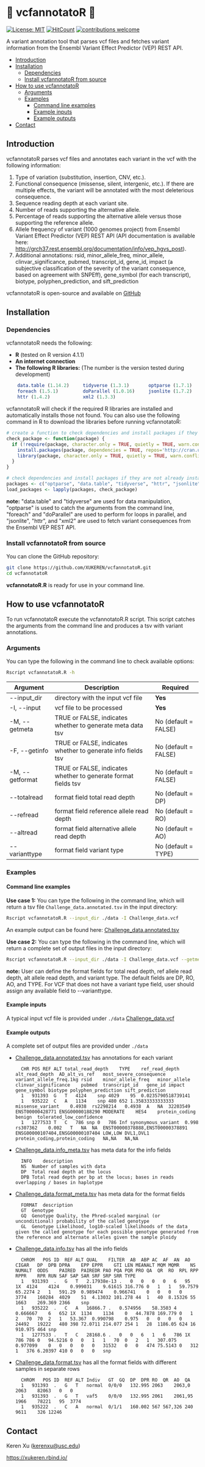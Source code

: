 # :dna: vcfannotatoR :dna: <!-- omit in toc -->
[![License: MIT](https://img.shields.io/badge/License-MIT-yellow.svg)](https://opensource.org/licenses/MIT) [![HitCount](http://hits.dwyl.com/XUKEREN/vcfannotatoR.svg?style=flat-square)](http://hits.dwyl.com/XUKEREN/vcfannotatoR) [![contributions welcome](https://img.shields.io/badge/contributions-welcome-brightgreen.svg?style=flat)](https://github.com/dwyl/esta/issues)   

A variant annotation tool that parses vcf files and fetches variant information from the Ensembl Variant Effect Predictor (VEP) REST API.  

- [Introduction](#introduction)
- [Installation](#installation)
  - [Dependencies](#dependencies)
  - [Install vcfannotatoR from source](#install-vcfannotator-from-source)
- [How to use vcfannotatoR](#how-to-use-vcfannotator)
  - [Arguments](#arguments)
  - [Examples](#examples)
    - [Command line examples](#command-line-examples)
    - [Example inputs](#example-inputs)
    - [Example outputs](#example-outputs)
- [Contact](#contact)
## Introduction   

vcfannotatoR parses vcf files and annotates each variant in the vcf with the following information:
1. Type of variation (substitution, insertion, CNV, etc.).
2. Functional consequence (missense, silent, intergenic, etc.). If there are multiple effects, the variant will be annotated with the most deleterious consequence.
3. Sequence reading depth at each variant site.
4. Number of reads supporting the alternative allele.
5. Percentage of reads supporting the alternative allele versus those supporting the reference allele.
6. Allele frequency of variant (1000 genomes project) from Ensembl Variant Effect Predictor (VEP) REST API (API documentation is available here: http://grch37.rest.ensembl.org/documentation/info/vep_hgvs_post).
7. Additional annotations: rsid, minor_allele_freq, minor_allele, clinvar_significance, pubmed, transcript_id, gene_id, impact (a subjective classification of the severity of the variant consequence, based on agreement with SNPEff), gene_symbol (for each transcript), biotype, polyphen_prediction, and sift_prediction  

vcfannotatoR is open-source and available on [GitHub](https://github.com/XUKEREN/vcfannotatoR "GitHub vcfannotatoR page")

## Installation

### Dependencies  

vcfannotatoR needs the following:
- **R** (tested on R version 4.1.1)
- **An internet connection**
- **The following R libraries:** (The number is the version tested during development)
```r 
    data.table (1.14.2)     tidyverse (1.3.1)       optparse (1.7.1)         
    foreach (1.5.1)         doParallel (1.0.16)     jsonlite (1.7.2)
    httr (1.4.2)            xml2 (1.3.3)            
```

vcfannotatoR will check if the required R libraries are installed and automatically installs those not found. You can also use the following command in R to download the libraries before running vcfannotatoR:  


```r
# create a function to check dependencies and install packages if they are not already installed <!-- omit in toc -->
check_package <- function(package) {
  if (!require(package, character.only = TRUE, quietly = TRUE, warn.conflicts = FALSE)) {
    install.packages(package, dependencies = TRUE, repos='http://cran.us.r-project.org')
    library(package, character.only = TRUE, quietly = TRUE, warn.conflicts = FALSE)
  }
}

# check dependencies and install packages if they are not already installed <!-- omit in toc -->
packages <- c("optparse", "data.table", "tidyverse", "httr", "jsonlite", "xml2", "foreach", "doParallel")
load_packages <- lapply(packages, check_package)
```
**note:** "data.table" and "tidyverse" are used for data manipulation, "optparse" is used to catch the arguments from the command line, "foreach" and "doParallel" are used to perform for loops in parallel, and "jsonlite", "httr", and "xml2" are used to fetch variant consequences from the Ensembl VEP REST API.  

### Install vcfannotatoR from source

You can clone the GitHub repository:  
```bash
git clone https://github.com/XUKEREN/vcfannotatoR.git
cd vcfannotatoR
```
**vcfannotatoR.R** is ready for use in your command line.   
## How to use vcfannotatoR     
To run vcfannotatoR execute the vcfannotatoR.R script. This script catches the arguments from the command line and produces a tsv with variant annotations.   
### Arguments  

You can type the following in the command line to check available options:  
```bash
Rscript vcfannotatoR.R -h  
```  

Argument | Description | Required
------------ | ------------ | ------------
--input_dir | directory with the input vcf file | **Yes**
-I, --input | vcf file to be processed | **Yes**
-M, --getmeta | TRUE or FALSE, indicates whether to generate meta data tsv | No (default = FALSE)
-F, --getinfo | TRUE or FALSE, indicates whether to generate info fields tsv | No (default = FALSE)
-M, --getformat | TRUE or FALSE, indicates whether to generate format fields tsv | No (default = FALSE)
--totalread | format field total read depth | No (default = DP)
--refread | format field reference allele read depth | No (default = RO)
--altread | format field alternative allele read depth | No (default = AO)
--varianttype | format field variant type | No (default = TYPE)

### Examples   
#### Command line examples    
**Use case 1:** You can type the following in the command line, which will return a tsv file `Challenge_data.annotated.tsv` in the input directory:  
```bash
Rscript vcfannotatoR.R --input_dir ./data -I Challenge_data.vcf
```
An example output can be found here: [Challenge_data.annotated.tsv](/data/Challenge_data.annotated.tsv)   

**Use case 2:** You can type the following in the command line, which will return a complete set of output files in the input directory:     
```bash
Rscript vcfannotatoR.R --input_dir ./data -I Challenge_data.vcf --getmeta TRUE --getinfo TRUE --getformat TRUE 
```
**note:** User can define the format fields for total read depth, ref allele read depth, alt allele read depth, and variant type.  The default fields are DP, RO, AO, and TYPE. For VCF that does not have a variant type field, user should assign any available field to --varianttype. 

#### Example inputs   
A typical input vcf file is provided under `./data` [Challenge_data.vcf](data/Challenge_data.vcf)  
#### Example outputs  
A complete set of output files are provided under `./data`  
- [Challenge_data.annotated.tsv](/data/Challenge_data.annotated.tsv) has annotations for each variant     

        CHR	POS	REF	ALT	total_read_depth	TYPE	ref_read_depth	alt_read_depth	AD_alt_vs_ref	most_severe_consequence	variant_allele_freq.1kg	rsid	minor_allele_freq	minor_allele	clinvar_significance	pubmed	transcript_id	gene_id	impact	gene_symbol	biotype	polyphen_prediction	sift_prediction
        1	931393	G	T	4124	snp	4029	95	0.0235790518739141														
        1	935222	C	A	1134	snp	480	652	1.35833333333333	missense_variant	0.4938	rs2298214	0.4938	A	NA	32203549	ENST00000428771	ENSG00000188290	MODERATE	HES4	protein_coding	benign	tolerated_low_confidence
        1	1277533	T	C	786	snp	0	786	Inf	synonymous_variant	0.998	rs307362	0.002	T	NA	NA	ENST00000378888,ENST00000378891	ENSG00000107404,ENSG00000107404	LOW,LOW	DVL1,DVL1	protein_coding,protein_coding	NA,NA	NA,NA

- [Challenge_data.info_meta.tsv](/data/Challenge_data.info_meta.tsv) has meta data for the info fields  

        INFO	description
        NS	Number of samples with data
        DP	Total read depth at the locus
        DPB	Total read depth per bp at the locus; bases in reads overlapping / bases in haplotype 

- [Challenge_data.format_meta.tsv](/data/Challenge_data.format_meta.tsv) has meta data for the format fields  

        FORMAT	description
        GT	Genotype
        GQ	Genotype Quality, the Phred-scaled marginal (or unconditional) probability of the called genotype
        GL	Genotype Likelihood, log10-scaled likelihoods of the data given the called genotype for each possible genotype generated from the reference and alternate alleles given the sample ploidy

- [Challenge_data.info.tsv](/data/Challenge_data.info.tsv) has all the info fields  

        CHROM	POS	ID	REF	ALT	QUAL	FILTER	AB	ABP	AC	AF	AN	AO	CIGAR	DP	DPB	DPRA	EPP	EPPR	GTI	LEN	MEANALT	MQM	MQMR	NS	NUMALT	ODDS	PAIRED	PAIREDR	PAO	PQA	PQR	PRO	QA	QR	RO	RPL	RPP	RPPR	RPR	RUN	SAF	SAP	SAR	SRF	SRP	SRR	TYPE
        1	931393	.	G	T	2.17938e-13	.	0	0	0	0	6	95	1X	4124	4124	0.999031	9.61615	316.776	0	1	1	59.7579	65.2274	2	1	591.29	0.989474	0.966741	0	0	0	0	3774	160284	4029	51	4.13032	101.278	44	1	40	8.15326	55	1663	269.369	2366	snp
        1	935222	.	C	A	16866.7	.	0.574956	58.3503	4	0.666667	6	652	1X	1134	1134	0	44.7878	169.779	0	1	2	70	70	2	1	53.367	0.990798	0.975	0	0	0	0	24492	19222	480	398	72.0711	214.077	254	1	28	1186.05	624	16	910.975	464	snp
        1	1277533	.	T	C	28168.6	.	0	0	6	1	6	786	1X	786	786	0	94.5216	0	0	1	1	70	0	2	1	307.075	0.977099	0	0	0	0	0	31532	0	0	474	75.5143	0	312	1	376	6.20397	410	0	0	0	snp

- [Challenge_data.format.tsv](/data/Challenge_data.format.tsv) has all the format fields with different samples in separate rows     

        CHROM	POS	ID	REF	ALT	Indiv	GT	GQ	DP	DPR	RO	QR	AO	QA
        1	931393	.	G	T	normal	0/0/0	132.995	2063	2063,0	2063	82063	0	0
        1	931393	.	G	T	vaf5	0/0/0	132.995	2061	2061,95	1966	78221	95	3774
        1	935222	.	C	A	normal	0/1/1	160.002	567	567,326	240	9611	326	12246

## Contact
Keren Xu (kerenxu@usc.edu)

https://xukeren.rbind.io/ 
